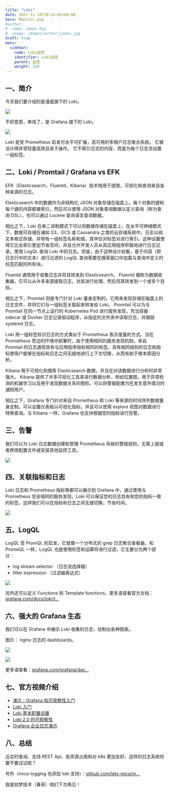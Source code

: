 ```yaml
---
title: "Loki"
date: 2022-11-18T10:24:01+09:00
hero: Monitor.png
#author:
#  name: James Ray
#  image: images/author/james.jpg
draft: true
menu:
  sidebar:
    name: Loki监控
    identifier: Loki监控
    parent: 监控
    weight: 220
---
```

一、简介
----

今天我们要介绍的是漫威旗下的 Loki。

![](https://p3-juejin.byteimg.com/tos-cn-i-k3u1fbpfcp/a68b9d606c9649fc92a4ef6ae3b22c00~tplv-k3u1fbpfcp-zoom-in-crop-mark:4536:0:0:0.image)

不好意思，串戏了，是 Grafana 旗下的 Loki。

![](https://p9-juejin.byteimg.com/tos-cn-i-k3u1fbpfcp/d25d0857f9f2468aa7b970229334729c~tplv-k3u1fbpfcp-zoom-in-crop-mark:4536:0:0:0.image)

Loki 是受 Prometheus 启发可水平可扩展，高可用的多租户日志聚合系统。 它被设计得非常轻量高效且易于操作。 它不索引日志的内容，而是为每个日志流设置一组标签。

二、Loki / Promtail / Grafana vs EFK
----------------------------------

EFK（Elasticsearch，Fluentd，Kibana）技术栈用于提取，可视化和查询来自各种来源的日志。

Elasticsearch 中的数据作为非结构化 JSON 对象存储在磁盘上。每个对象的键和每个键的内容都被索引。然后可以使用 JSON 对象查询数据以定义查询（称为查询 DSL），也可以通过 Lucene 查询语言查询数据。

相比之下，Loki 在单二进制模式下可以将数据存储在磁盘上，在水平可伸缩模式下，数据可存储在诸如 S3，GCS 或 Cassandra 之类的云存储系统中。日志以纯文本格式存储，并带有一组标签名称和值，其中仅对标签对进行索引。这种设置使得它比全索引更加节省空间，并且允许开发人员从其应用程序积极地进行日志记录。使用 LogQL 查询 Loki 中的日志。但是，由于这种设计权衡，基于内容（即日志行中的文本）进行过滤的 LogQL 查询需要在搜索窗口中加载与查询中定义的标签匹配的所有块。

Fluentd 通常用于收集日志并将其转发到 Elasticsearch。 Fluentd 被称为数据收集器，它可以从许多来源提取日志，对其进行处理，然后将其转发到一个或多个目标。

相比之下，Promtail 则是专门针对 Loki 量身定制的。它用来发现存储在磁盘上的日志文件，并将它们与一组标签关联起来转发给 Loki。 Promtail 可以为与 Promtail 在同一节点上运行的 Kubernetes Pod 进行服务发现，充当容器 sidecar 或 Docker 日志记录驱动程序，从指定的文件夹中读取日志，并跟踪 systemd 日志。

Loki 用一组标签标识日志的方式类似于 Prometheus 表示度量的方式。当在 Prometheus 旁边的环境中部署时，由于使用相同的服务发现机制，来自 Promtail 的日志通常具有与应用程序指标相同的标签。具有相同级别的日志和指标使用户能够在指标和日志之间无缝地进行上下文切换，从而有助于根本原因分析。

Kibana 用于可视化和搜索 Elasticsearch 数据，并且在对该数据进行分析时非常强大。 Kibana 提供了许多可视化工具来进行数据分析，例如位置图，用于异常检测的机器学习以及用于发现数据关系的图形。可以将警报配置为在发生意外情况时通知用户。

相比之下，Grafana 专门针对来自 Prometheus 和 Loki 等来源的时间序列数据量身定制。可以设置仪表板以可视化指标，并且可以使用 explore 视图对数据进行特殊查询。与 Kibana 一样，Grafana 也支持根据您的指标进行告警。

三、告警
----

我们可以为 Loki 日志数据创建和管理 Prometheus 风格的警报规则，无需上报或者修改配置文件或安装其他监控工具。

![](https://p9-juejin.byteimg.com/tos-cn-i-k3u1fbpfcp/4f76a5bf147b4fd896c6fb982a27a64b~tplv-k3u1fbpfcp-zoom-in-crop-mark:4536:0:0:0.image)

四、关联指标和日志
---------

Loki 日志和 Prometheus 指标等都可以展示到 Grafana 中，通过使用与 Prometheus 完全相同的服务发现，Loki 可以保证您的日志具有和您的指标一致的标签。这样我们可以在指标和日志之间无缝切换，节省时间。

![](https://p6-juejin.byteimg.com/tos-cn-i-k3u1fbpfcp/0ff11f8a29ef4d18a36bc8cc604e16b8~tplv-k3u1fbpfcp-zoom-in-crop-mark:4536:0:0:0.image)

五、LogQL
-------

LogQL 受 PromQL 的启发，它就像一个分布式的 grep 日志聚合查看器。和 PromeQL 一样，LogQL 也是使用标签和运算符进行过滤，它主要分为两个部分：

*   log stream selector （日志流选择器）
*   filter expression （过滤器表达式）

![](https://p3-juejin.byteimg.com/tos-cn-i-k3u1fbpfcp/8e88e63f67be4360aa90de95fb6c9b4b~tplv-k3u1fbpfcp-zoom-in-crop-mark:4536:0:0:0.image)

另外还可以定义 Functions 和 Template functions，更多请查看官方文档：[grafana.com/docs/loki/l…](https://grafana.com/docs/loki/latest/logql/?fileGuid=zdkyB8RLyEFQ8xA6)

六、强大的 Grafana 生态
----------------

我们可以在 Grafana 中展示 Loki 收集的日志，绘制出各种图表。

图示： nginx 日志的 dashboards。

![](https://p1-juejin.byteimg.com/tos-cn-i-k3u1fbpfcp/d4190ffbd9414c4db987e79b67b07295~tplv-k3u1fbpfcp-zoom-in-crop-mark:4536:0:0:0.image)

![](https://p9-juejin.byteimg.com/tos-cn-i-k3u1fbpfcp/9a9cfda8ef4c46cf963e46584c3a7a73~tplv-k3u1fbpfcp-zoom-in-crop-mark:4536:0:0:0.image)

更多请查看：[grafana.com/grafana/das…](https://grafana.com/grafana/dashboards/12559?fileGuid=zdkyB8RLyEFQ8xA6)

七、官方视频介绍
--------

*   [演示：Grafana 和可观察性入门](https://grafana.com/go/webinar/march-live-demo-days?pg=oss-loki&plcmt=hero-txt&fileGuid=zdkyB8RLyEFQ8xA6)
*   [Loki 入门](https://grafana.com/go/webinar/intro-to-loki-like-prometheus-but-for-logs/?pg=oss-loki&plcmt=hero-txt&fileGuid=zdkyB8RLyEFQ8xA6)
*   [Loki 基本配置设置](https://grafana.com/go/webinar/logging-with-loki-essential-configuration-settings/?pg=oss-loki&plcmt=hero-txt&fileGuid=zdkyB8RLyEFQ8xA6)
*   [Loki 2.0 的可观察性](https://grafana.com/go/webinar/observability-with-loki-2.0/?pg=oss-loki&plcmt=hero-txt&fileGuid=zdkyB8RLyEFQ8xA6)
*   [Grafana 企业日志演示](https://grafana.com/go/webinar/grafana-enterprise-logs-logging-with-security-and-scale/?pg=oss-loki&plcmt=hero-txt&fileGuid=zdkyB8RLyEFQ8xA6)

八、总结
----

近实时查询、支持 REST Api、低资源占用和对 k8s 更加友好，这样的日志系统你要不要试试呢？

号外（mica-logging 也添加 loki 支持）：[github.com/lets-mica/m…](https://github.com/lets-mica/mica/issues/36)

我是如梦技术（春哥）咱们下次再见！